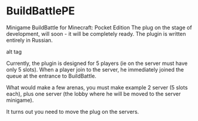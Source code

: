 # BuildBattlePE
Minigame BuildBattle for Minecraft: Pocket Edition The plug on the stage of development, will soon - it will be completely ready. The plugin is written entirely in Russian.

alt tag

Currently, the plugin is designed for 5 players (ie on the server must have only 5 slots). When a player join to the server, he immediately joined the queue at the entrance to BuildBattle.

What would make a few arenas, you must make example 2 server (5 slots each), plus one server (the lobby where he will be moved to the server minigame).

It turns out you need to move the plug on the servers.
